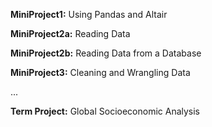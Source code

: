 **MiniProject1:** Using Pandas and Altair

**MiniProject2a:** Reading Data

**MiniProject2b:** Reading Data from a Database

**MiniProject3:** Cleaning and Wrangling Data

...

**Term Project:** Global Socioeconomic Analysis
